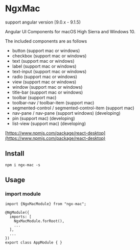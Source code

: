 # NgxMac

support angular version [9.0.x - 9.1.5)

Angular UI Components for macOS High Sierra and Windows 10.

The included components are as follows

* button (support mac or windows)
* checkbox (support mac or windows)
* text (support mac or windows)
* label (support mac or windows)
* text-input (support mac or windows)
* radio (support mac or windows)
* view (support mac or windows)
* window (support mac or windows)
* title-bar (support mac or windows)
* toolbar (support mac)
* toolbar-nav / toolbar-item (support mac)
* segmented-control / segmented-control-item (support mac)
* nav-pane / nav-pane (support windows) (developing)
* pin (support mac) (developing)
* list-view (support mac) (developing)


[https://www.npmjs.com/package/react-desktop](https://www.npmjs.com/package/react-desktop)


## Install
````
npm i ngx-mac -s
````

## Usage

### import module

```
import {NgxMacModule} from "ngx-mac";

@NgModule({
  imports: [
    NgxMacModule.forRoot(),
    ...
  ],
  ...
})
export class AppModule { }
```

